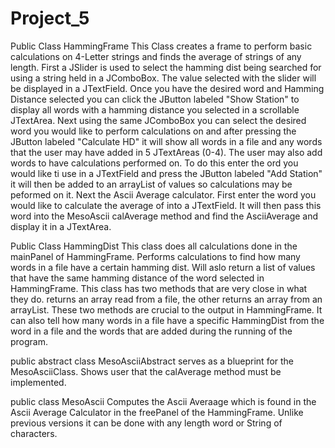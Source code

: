 # Project_5
Public Class HammingFrame
This Class creates a frame to perform basic calculations on 4-Letter strings and finds the average of strings of any length. First a JSlider is used to select the hamming dist being searched for using a string held in a JComboBox. The value selected with the slider will be displayed in a JTextField. Once you have the desired word and Hamming Distance selected you can click the JButton labeled "Show Station" to display all words with a hamming distance you selected in a scrollable JTextArea.
Next using the same JComboBox you can select the desired word you would like to perform calculations on and after pressing the JButton labeled "Calculate HD" it will show all words in a file and any words that the user may have added in 5 JTextAreas (0-4).
The user may also add words to have calculations performed on. To do this enter the ord you would like ti use in a JTextField and press the JButton labeled "Add Station" it will then be added to an arrayList of values so calculations may be peformed on it.
Next the Ascii Average calculator. First enter the word you would like to calculate the average of into a JTextField. It will then pass this word into the MesoAscii calAverage method and find the AsciiAverage and display it in a JTextArea.

Public Class HammingDist
This class does all calculations done in the mainPanel of HammingFrame. Performs calculations to find how many words in a file have a certain hamming dist. Will aslo return a list of values that have the same hamming distance of the word selected in HammingFrame. This class has two methods that are very close in what they do. returns an array read from a file, the other returns an array from an arrayList. These two methods are crucial to the output in HammingFrame. It can also tell how many words in a file have a specific HammingDist from the word in a file and the words that are added during the running of the program.

public abstract class MesoAsciiAbstract
serves as a blueprint for the MesoAsciiClass. Shows user that the calAverage method must be implemented.

public class MesoAscii
Computes the Ascii Averaage which is found in the Ascii Average Calculator in the freePanel of the HammingFrame. Unlike previous versions it can be done with any length word or String of characters.
